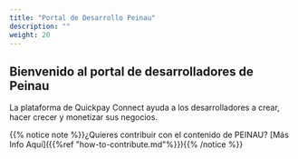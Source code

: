 ```yaml
---
title: "Portal de Desarrollo Peinau"
description: ""
weight: 20
---
```


## Bienvenido al portal de desarrolladores de Peinau

La plataforma de Quickpay Connect ayuda a los desarrolladores a crear, hacer crecer y monetizar sus negocios.

{{% notice note %}}¿Quieres contribuir con el contenido de PEINAU? [Más Info Aquí]({{%ref "how-to-contribute.md"%}}){{% /notice %}}
